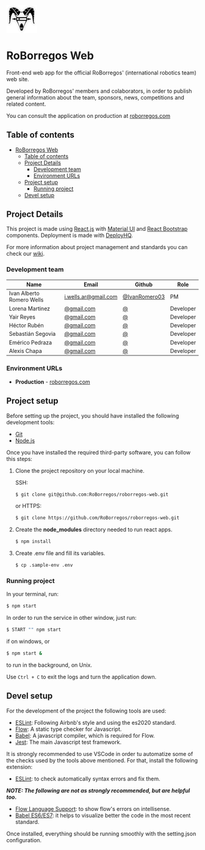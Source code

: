 <img src="roborregos_git_logo.png" width="80" ><img> 

# RoBorregos Web                 


Front-end web app for the official RoBorregos' (international robotics team) web site.

Developed by RoBorregos' members and colaborators, in order to publish general
information about the team, sponsors, news, competitions and related content.

You can consult the application on production at [roborregos.com](https://roborregos.com)

## Table of contents

- [RoBorregos Web](#roborregos-web)
  - [Table of contents](#table-of-contents)
  - [Project Details](#project-details)
    - [Development team](#development-team)
    - [Environment URLs](#environment-urls)
  - [Project setup](#project-setup)
    - [Running project](#running-project)
  - [Devel setup](#devel-setup)

## Project Details

This project is made using [React.js](https://reactjs.org/) with [Material UI](https://material-ui.com/getting-started/supported-components/) and [React Bootstrap](https://react-bootstrap.github.io/components/alerts/) components.
Deployment is made with [DeployHQ](https://www.deployhq.com/).

For more information about project management and standards you can check our [wiki](https://github.com/RoBorregos/roborregos-web/wiki).

### Development team

| Name                    | Email                                                               | Github                                                       | Role      |
| ----------------------- | ------------------------------------------------------------------- | ------------------------------------------------------------ | --------- |
| Ivan Alberto Romero Wells | [i.wells.ar@gmail.com](mailto:i.wells.ar@gmail.com)                       | [@IvanRomero03](https://github.com/IvanRomero03)                         | PM |
| Lorena Martinez   | [@gmail.com](mailto:@gmail.com)         | [@](https://github.com/)       | Developer |
| Yair Reyes  | [@gmail.com](mailto:@gmail.com)         | [@](https://github.com/)                   | Developer |
| Héctor Rubén  | [@gmail.com](mailto:@gmail.com)         | [@](https://github.com/)                   | Developer |
| Sebastián Segovia  | [@gmail.com](mailto:@gmail.com)     | [@](https://github.com/AnaGarza)                     | Developer  |
| Emérico Pedraza  | [@gmail.com](mailto:@gmail.com)               | [@](https://github.com/)                       | Developer |
| Alexis Chapa | [@gmail.com](mailto:@gmail.com)               | [@](https://github.com/)                       | Developer |

### Environment URLs

- **Production** - [roborregos.com](https://roborregos.com)

## Project setup

Before setting up the project, you should have installed the following development tools:

- [Git](https://git-scm.com/downloads)
- [Node.js](https://www.npmjs.com/get-npm)

Once you have installed the required third-party software, you can follow this steps:

1. Clone the project repository on your local machine.

   SSH:

   ```bash
   $ git clone git@github.com:RoBorregos/roborregos-web.git
   ```

   or HTTPS:

   ```bash
   $ git clone https://github.com/RoBorregos/roborregos-web.git
   ```

2. Create the __node_modules__ directory needed to run react apps.

   ```bash
   $ npm install
   ```
3. Create .env file and fill its variables.

	```bash
	$ cp .sample-env .env
	```

### Running project

In your terminal, run:

```bash
$ npm start
```

In order to run the service in other window, just run:

```bash
$ START "" npm start
```
if on windows, or

```bash
$ npm start &
```
to run in the background, on Unix.

Use `Ctrl + C` to exit the logs and turn the application down.


## Devel setup

For the development of the project the following tools are used:

- [ESLint](https://eslint.org/): Following Airbnb's style and using the es2020 standard.
- [Flow](https://flow.org/): A static type checker for Javascript.
- [Babel](https://babeljs.io/): A javascript compiler, which is required for Flow.
- [Jest](https://jestjs.io/): The main Javascript test framework.

It is strongly recommended to use VSCode in order tu automatize some of the checks used by the tools above mentioned. For that, install the following extension:

- [ESLint](https://marketplace.visualstudio.com/items?itemName=dbaeumer.vscode-eslint): to check automatically syntax errors and fix them.

**_NOTE: The following are not as strongly recommended, but are helpful too._**

- [Flow Language Support](https://marketplace.visualstudio.com/items?itemName=flowtype.flow-for-vscode): to show flow's errors on intellisense.
- [Babel ES6/ES7](https://marketplace.visualstudio.com/items?itemName=dzannotti.vscode-babel-coloring): it helps to visualize better the code in the most recent standard.

Once installed, everything should be running smoothly with the setting.json configuration.
